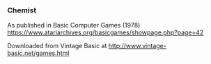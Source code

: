 ### Chemist

As published in Basic Computer Games (1978)
https://www.atariarchives.org/basicgames/showpage.php?page=42

Downloaded from Vintage Basic at
http://www.vintage-basic.net/games.html
